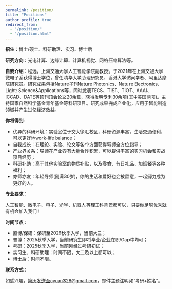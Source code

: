 ```yaml
---
permalink: /position/
title: "Positions"
author_profile: true
redirect_from: 
  - "/position/"
  - "/position.html"
---
```


__招生__：博士/硕士、科研助理、实习、博士后

__研究方向__：光电计算、边缘计算、计算机视觉、网络压缩算法等。

__自我介绍__：程远，上海交通大学人工智能学院副教授。于2021年在上海交通大学微电子系获得博士学位，曾任清华大学助理研究员、香港大学访问学者、阿里达摩院研究员。研究成果包括Nature子刊Nature Photonics、Nature Electronics、Light: Science&Applications等，同时发表TECS、TIST、TIOT、AAAI、ICCAD、DATE等顶刊顶会论文20余篇，获得发明专利30余项(其中美国两项)。主持国家自然科学基金青年基金等科研项目。研究成果完成产业化，应用于智能制造领域并产生过亿经济效益。

__你将得到__:

- 优异的科研环境：实验室位于交大徐汇校区，科研资源丰富，生活交通便利，可以更好地work-life balance；
- 自我成长：在理论、实验、论文等各个方面获得导师全方位指导；
- 产业界关系：导师在产业界有大量合作积累，可以提供丰富的实习机会和实战项目经历；
- 科研补助：高于其他实验室的物质补贴，以及零食、节日礼品、加班餐等各种福利；
- 亦师亦友：年轻导师(刚满30岁)，你的生活和爱好也会被留意，一起努力成为更好的人。

__专业要求__：

人工智能、微电子、电子、光学、机器人等理工科背景都可以，只要你足够优秀就有机会加入我们！

__时间节点__：

- 直博/保研：保研至2026秋季入学，当前大三；
- 普博：2025秋季入学，当前研究生即将毕业/企业在职/Gap中均可；
- 考研：2025秋季入学，当前刚经过考研初试；
- 实习生、科研助理：时间不限，大二及以上都可以；
- 博士后：时间不限。

__联系方式__：

如感兴趣，简历发送至cyuan328@gmail.com，邮件主题注明如“考研+姓名”。



